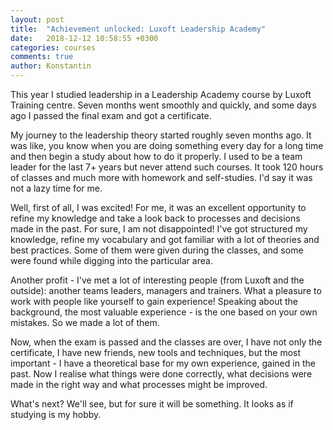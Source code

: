 ```yaml
---
layout: post
title:  "Achievement unlocked: Luxoft Leadership Academy"
date:   2018-12-12 10:58:55 +0300
categories: courses 
comments: true
author: Konstantin
---
```

This year I studied leadership in a Leadership Academy course by Luxoft Training centre. Seven months went smoothly and quickly, and some days ago I passed the final exam and got a certificate.
<!--more-->

My journey to the leadership theory started roughly seven months ago. It was like, you know when you are doing something every day for a long time and then begin a study about how to do it properly. I used to be a team leader for the last 7+ years but never attend such courses. It took 120 hours of classes and much more with homework and self-studies. I'd say it was not a lazy time for me.

Well, first of all, I was excited! For me, it was an excellent opportunity to refine my knowledge and take a look back to processes and decisions made in the past. For sure, I am not disappointed! I've got structured my knowledge, refine my vocabulary and got familiar with a lot of theories and best practices. Some of them were given during the classes, and some were found while digging into the particular area.

Another profit - I've met a lot of interesting people (from Luxoft and the outside): another teams leaders, managers and trainers. What a pleasure to work with people like yourself to gain experience! Speaking about the background, the most valuable experience - is the one based on your own mistakes. So we made a lot of them. 

Now, when the exam is passed and the classes are over, I have not only the certificate, I have new friends, new tools and techniques, but the most important - I have a theoretical base for my own experience, gained in the past. Now I realise what things were done correctly, what decisions were made in the right way and what processes might be improved. 

What's next? We'll see, but for sure it will be something. It looks as if studying is my hobby.